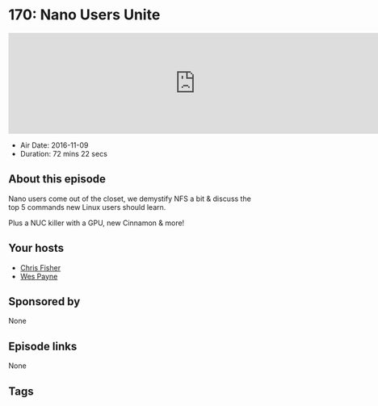 # 170: Nano Users Unite

<iframe src="https://player.fireside.fm/v2/RUkczH-V+8VOu0k11?theme=dark" width="740" height="200" frameborder="0" scrolling="no"></iframe>

* Air Date: 2016-11-09
* Duration: 72 mins 22 secs

## About this episode

Nano users come out of the closet, we demystify NFS a bit & discuss the top 5 commands new Linux users should learn.

Plus a NUC killer with a GPU, new Cinnamon & more!

## Your hosts
* [Chris Fisher](https://linuxunplugged.com/hosts/chrislas)
* [Wes Payne](https://linuxunplugged.com/hosts/wes)

## Sponsored by

None



## Episode links

None



## Tags

